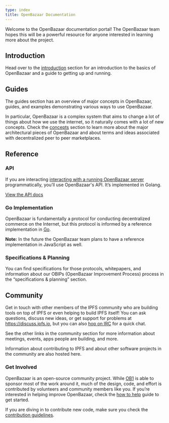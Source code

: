```yaml
---
type: index
title: OpenBazaar Documentation
---
```


Welcome to the OpenBazaar documentation portal! The OpenBazaar team hopes this will be a powerful resource for anyone interested in learning more about the project.

## Introduction

Head over to the [introduction](/introduction) section for an introduction to the basics of OpenBazaar and a guide to getting up and running.


## Guides

The guides section has an overview of major concepts in OpenBazaar, guides, and examples demonstrating various ways to use OpenBazaar.

In particular, OpenBazaar is a complex system that aims to change a lot of things about how we use the internet, so it naturally comes with a lot of new concepts. Check the [concepts](/guides/concepts) section to learn more about the major architectural pieces of OpenBazaar and about terms and ideas associated with decentralized peer to peer marketplaces.


## Reference

### API

If you are interacting [interacting with a running OpenBazaar server](/reference/api/http) programmatically, you’ll use OpenBazaar's API. It’s implemented in Golang.

[View the API docs](https://api.docs.openbazaar.org/)


### Go Implementation

OpenBazaar is fundamentally a protocol for conducting decentralized commerce on the Internet, but this protocol is informed by a reference implementation in [Go](/reference/go/overview).

**Note:** In the future the OpenBazaar team plans to have a reference implementation in JavaScript as well.


### Specifications & Planning

You can find specifications for those protocols, whitepapers, and information about our OBIPs (OpenBazaar Improvement Process) process in the “specifications & planning” section.


## Community

Get in touch with other members of the IPFS community who are building tools on top of IPFS or even helping to build IPFS itself! You can ask questions, discuss new ideas, or get support for problems at https://discuss.ipfs.io, but you can also [hop on IRC](/community/irc) for a quick chat.

See the other links in the community section for more information about meetings, events, apps people are building, and more.

Information about contributing to IPFS and about other software projects in the community are also hosted here.


### Get Involved

OpenBazaar is an open-source community project. While [OB1](https://ob1.io) is able to sponsor most of the work around it, much of the design, code, and effort is contributed by volunteers and community members like you. If you’re interested in helping improve OpenBazaar, check the [how to help](/community/contribute/how_to_help) guide to get started.

If you are diving in to contribute new code, make sure you check the [contribution guidelines](https://github.com/OpenBazaar/openbazaar-go/blob/master/CONTRIBUTING.md).
